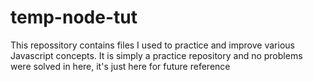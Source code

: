 # temp-node-tut
This repossitory contains files I used to practice and improve various Javascript concepts. It is simply a practice repository and no problems were solved in here, it's just here for future reference
